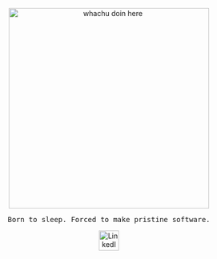 <body>
  <div>
    <p align="center">
      <img src="https://media1.giphy.com/media/v1.Y2lkPTc5MGI3NjExejE2cWwxZ2NhZmIwczc5cXpyaDhoNm9zYTg5YmhuMnhpMGc4eXNnNiZlcD12MV9pbnRlcm5hbF9naWZfYnlfaWQmY3Q9Zw/6u0tTfr48m71NLBXwg/giphy.gif" 
           alt="whachu doin here" width="400"/>
    </p>
  </div>
  <div>
    <p align="center" style="font-family: 'Source Code Pro', monospace;">Born to sleep. Forced to make pristine software.</p>
  </div>
  <div>
    <p align="center">
      <a href="https://www.linkedin.com/in/your-linkedin-here" target="_blank">
        <img src="https://upload.wikimedia.org/wikipedia/commons/8/81/LinkedIn_icon.svg" 
             alt="LinkedIn" width="40"/>
      </a>
    </p>
  </div>
</body>



